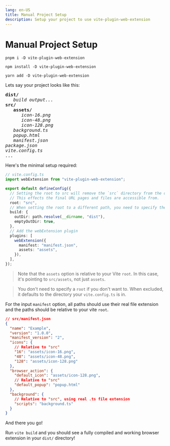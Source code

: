 ```yaml
---
lang: en-US
title: Manual Project Setup
description: Setup your project to use vite-plugin-web-extension
---
```


# Manual Project Setup

<CodeGroup>
  <CodeGroupItem title="PNPM" active>

```bash:no-line-numbers
pnpm i -D vite-plugin-web-extension
```

  </CodeGroupItem>
  <CodeGroupItem title="NPM">

```bash:no-line-numbers
npm install -D vite-plugin-web-extension
```

  </CodeGroupItem>
  <CodeGroupItem title="YARN">

```bash:no-line-numbers
yarn add -D vite-plugin-web-extension
```

  </CodeGroupItem>
</CodeGroup>

Lets say your project looks like this:

<pre>
<strong>dist/</strong>
   <i>build output...</i>
<strong>src/</strong>
   <strong>assets/</strong>
      <i>icon-16.png</i>
      <i>icon-48.png</i>
      <i>icon-128.png</i>
   <i>background.ts</i>
   <i>popup.html</i>
   <i>manifest.json</i>
<i>package.json</i>
<i>vite.config.ts</i>
<i>...</i>
</pre>

Here's the minimal setup required:

```ts
// vite.config.ts
import webExtension from "vite-plugin-web-extension";

export default defineConfig({
  // Setting the root to src will remove the `src` directory from the output paths (`dist/popup.html` instead of `dist/src/popup.html`).
  // This effects the final URL pages and files are accessible from.
  root: "src",
  // When setting the root to a different path, you need to specify the outDir and emptyOutDir to keep the default Vite behavior
  build: {
    outDir: path.resolve(__dirname, "dist"),
    emptyOutDir: true,
  },
  // Add the webExtension plugin
  plugins: [
    webExtension({
      manifest: "manifest.json",
      assets: "assets",
    }),
  ],
});
```

> Note that the `assets` option is relative to your Vite `root`. In this case, it's pointing to `src/assets`, not just `assets`.

> You don't need to specify a `root` if you don't want to. When excluded, it defaults to the directory your `vite.config.ts` is in.

For the input `manifest` option, all paths should use their real file extension and the paths should be relative to your vite `root`.

```json
// src/manifest.json
{
  "name": "Example",
  "version": "1.0.0",
  "manifest_version": "2",
  "icons": {
    // Relative to "src"
    "16": "assets/icon-16.png",
    "48": "assets/icon-48.png",
    "128": "assets/icon-128.png"
  },
  "browser_action": {
    "default_icon": "assets/icon-128.png",
    // Relative to "src"
    "default_popup": "popup.html"
  },
  "background": {
    // Relative to "src", using real .ts file extension
    "scripts": "background.ts"
  }
}
```

And there you go!

Run `vite build` and you should see a fully compiled and working browser extension in your `dist/` directory!
